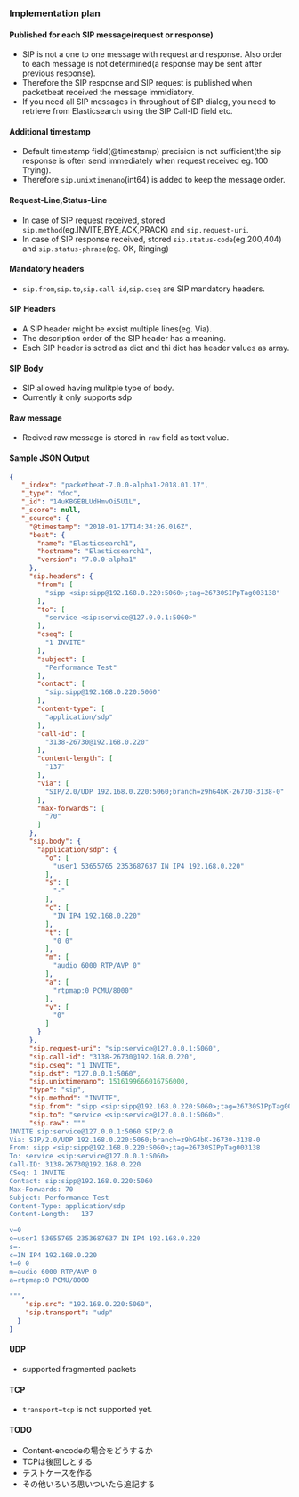 ### Implementation plan

#### Published for each SIP message(request or response)
- SIP is not a one to one message with request and response. Also order to each message is not determined(a response may be sent after previous response).
- Therefore the SIP response and SIP request is published when packetbeat received the message immidiatory.
- If you need all SIP messages in throughout of SIP dialog, you need to retrieve from Elasticsearch using the SIP Call-ID field etc.

#### Additional timestamp
- Default timestamp field(@timestamp) precision is not sufficient(the sip response is often send immediately when request received eg. 100 Trying).
- Therefore ``sip.unixtimenano``(int64) is added to keep the message order.

#### Request-Line,Status-Line
- In case of SIP request received, stored ``sip.method``(eg.INVITE,BYE,ACK,PRACK) and ``sip.request-uri``.
- In case of SIP response received, stored ``sip.status-code``(eg.200,404) and ``sip.status-phrase``(eg. OK, Ringing)

#### Mandatory headers
- ``sip.from``,``sip.to``,``sip.call-id``,``sip.cseq`` are SIP mandatory headers.

#### SIP Headers
- A SIP header might be exsist multiple lines(eg. Via).
- The description order of the SIP header has a meaning.
- Each SIP header is sotred as dict and thi dict has header values as array.

#### SIP Body
- SIP allowed having mulitple type of body.
- Currently it only supports sdp

#### Raw message
- Recived raw message is stored in ``raw`` field as text value.

#### Sample JSON Output
```json
{
   "_index": "packetbeat-7.0.0-alpha1-2018.01.17",
   "_type": "doc",
   "_id": "14uKBGEBLUdHmvOi5U1L",
   "_score": null,
   "_source": {
     "@timestamp": "2018-01-17T14:34:26.016Z",
     "beat": {
       "name": "Elasticsearch1",
       "hostname": "Elasticsearch1",
       "version": "7.0.0-alpha1"
     },
     "sip.headers": {
       "from": [
         "sipp <sip:sipp@192.168.0.220:5060>;tag=26730SIPpTag003138"
       ],
       "to": [
         "service <sip:service@127.0.0.1:5060>"
       ],
       "cseq": [
         "1 INVITE"
       ],
       "subject": [
         "Performance Test"
       ],
       "contact": [
         "sip:sipp@192.168.0.220:5060"
       ],
       "content-type": [
         "application/sdp"
       ],
       "call-id": [
         "3138-26730@192.168.0.220"
       ],
       "content-length": [
         "137"
       ],
       "via": [
         "SIP/2.0/UDP 192.168.0.220:5060;branch=z9hG4bK-26730-3138-0"
       ],
       "max-forwards": [
         "70"
       ]
     },
     "sip.body": {
       "application/sdp": {
         "o": [
           "user1 53655765 2353687637 IN IP4 192.168.0.220"
         ],
         "s": [
           "-"
         ],
         "c": [
           "IN IP4 192.168.0.220"
         ],
         "t": [
           "0 0"
         ],
         "m": [
           "audio 6000 RTP/AVP 0"
         ],
         "a": [
           "rtpmap:0 PCMU/8000"
         ],
         "v": [
           "0"
         ]
       }
     },
     "sip.request-uri": "sip:service@127.0.0.1:5060",
     "sip.call-id": "3138-26730@192.168.0.220",
     "sip.cseq": "1 INVITE",
     "sip.dst": "127.0.0.1:5060",
     "sip.unixtimenano": 1516199666016756000,
     "type": "sip",
     "sip.method": "INVITE",
     "sip.from": "sipp <sip:sipp@192.168.0.220:5060>;tag=26730SIPpTag003138",
     "sip.to": "service <sip:service@127.0.0.1:5060>",
     "sip.raw": """
INVITE sip:service@127.0.0.1:5060 SIP/2.0
Via: SIP/2.0/UDP 192.168.0.220:5060;branch=z9hG4bK-26730-3138-0
From: sipp <sip:sipp@192.168.0.220:5060>;tag=26730SIPpTag003138
To: service <sip:service@127.0.0.1:5060>
Call-ID: 3138-26730@192.168.0.220
CSeq: 1 INVITE
Contact: sip:sipp@192.168.0.220:5060
Max-Forwards: 70
Subject: Performance Test
Content-Type: application/sdp
Content-Length:   137

v=0
o=user1 53655765 2353687637 IN IP4 192.168.0.220
s=-
c=IN IP4 192.168.0.220
t=0 0
m=audio 6000 RTP/AVP 0
a=rtpmap:0 PCMU/8000

""",
    "sip.src": "192.168.0.220:5060",
    "sip.transport": "udp"
  }
}
```

#### UDP
* supported fragmented packets

#### TCP
* ``transport=tcp`` is not supported yet.

#### TODO
* Content-encodeの場合をどうするか
* TCPは後回しとする
* テストケースを作る
* その他いろいろ思いついたら追記する

